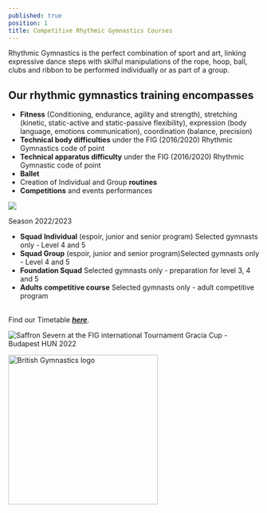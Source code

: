 ```yaml
---
published: true
position: 1
title: Competitive Rhythmic Gymnastics Courses
---
```

Rhythmic Gymnastics is the perfect combination of sport and art, linking expressive dance steps with skilful manipulations of the rope, hoop, ball, clubs and ribbon to be performed individually or as part of a group.

## Our rhythmic gymnastics training encompasses

* **Fitness** (Conditioning, endurance, agility and strength),
  stretching (kinetic, static-active and static-passive flexibility), expression (body language, emotions communication), coordination (balance, precision)
* **Technical body difficulties** under the FIG (2016/2020) Rhythmic Gymnastics code of point
* **Technical apparatus difficulty** under the FIG (2016/2020) Rhythmic Gymnastic code of point
* **Ballet**
* Creation of Individual and Group **routines**
* **Competitions** and events performances

![](/assets/img-20180513-wa0048.jpg)

Season 2022/2023

* **Squad** **Individual** (espoir, junior and senior program) Selected gymnasts only - Level 4 and 5
* **Squad Group** (espoir, junior and senior program)Selected gymnasts only - Level 4 and 5
* **Foundation Squad** Selected gymnasts only - preparation for level 3, 4 and 5
* **Adults competitive course** Selected gymnasts only - adult competitive program

\
Find our Timetable ***[here](https://www.rhythmicexcellence.london/timetable)***.

![Saffron Severn at the FIG international Tournament Gracia Cup - Budapest HUN 2022](/assets/b2b27c97-94a5-4bb2-b3fb-86a1b7bf0fcd_original.jpeg)

<img src="/assets/british-gymnastics-logo.png" alt="British Gymnastics logo" style="width:300px;border-radius:0;" />
